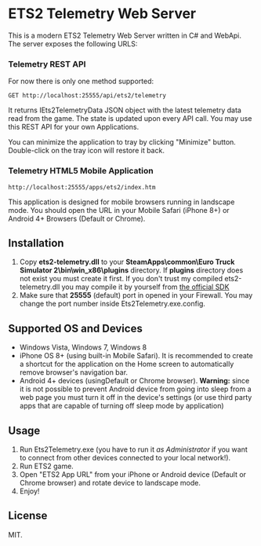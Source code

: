 # ETS2 Telemetry Web Server

This is a modern ETS2 Telemetry Web Server written in C# and WebApi. The server exposes the following URLS:

### Telemetry REST API

For now there is only one method supported:
    
    GET http://localhost:25555/api/ets2/telemetry

It returns IEts2TelemetryData JSON object with the latest telemetry data read from the game. The state is updated upon every API call. You may use this REST API for your own Applications. 

You can minimize the application to tray by clicking "Minimize" button. Double-click on the tray icon will restore it back.

### Telemetry HTML5 Mobile Application
    http://localhost:25555/apps/ets2/index.htm

This application is designed for mobile browsers running in landscape mode. You should open the URL in your Mobile Safari (iPhone 8+) or Android 4+ Browsers (Default or Chrome).  

## Installation

1. Copy **ets2-telemetry.dll** to your **SteamApps\common\Euro Truck Simulator 2\bin\win_x86\plugins** directory. If **plugins** directory does not exist you must create it first. If you don't trust my compiled ets2-telemetry.dll you may compile it by yourself from [the official SDK](https://github.com/nlhans/ets2-sdk-plugin)
2. Make sure that **25555** (default) port in opened in your Firewall. You may change the port number inside Ets2Telemetry.exe.config. 

## Supported OS and Devices

- Windows Vista, Windows 7, Windows 8
- iPhone OS 8+ (using built-in Mobile Safari). It is recommended to create a shortcut for the application on the Home screen to automatically remove browser's navigation bar.
- Android 4+ devices (usingDefault or Chrome browser). **Warning:** since it is not possible to prevent Android device from going into sleep from a web page you must turn it off in the device's settings (or use third party apps that are capable of turning off sleep mode by application)

## Usage

1. Run Ets2Telemetry.exe (you have to run it *as Administrator* if you want to connect from other devices connected to your local network!). 
2. Run ETS2 game.
3. Open "ETS2 App URL" from your iPhone or Android device (Default or Chrome browser) and rotate device to landscape mode.
4. Enjoy!

## License

MIT.